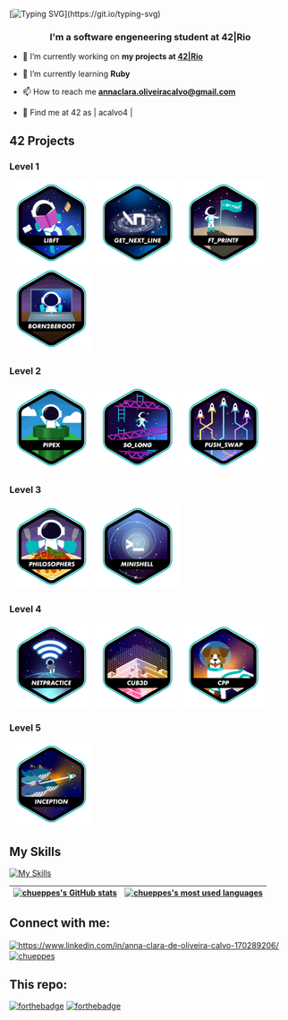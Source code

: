 [![Typing SVG](https://readme-typing-svg.herokuapp.com?color=%2323F715&vCenter=true&lines=Hello,+I'm+Anna;Thanks+for+visiting!;)](https://git.io/typing-svg)
<h3 align="center">I'm a software engeneering student at 42|Rio</h3>

- 🔭 I’m currently working on **my projects at [42|Rio](https://42.rio)**

- 🌱 I’m currently learning **Ruby**

- 📫 How to reach me **annaclara.oliveiracalvo@gmail.com**

- 🚀 Find me at 42 as | acalvo4 |

## 42 Projects
### Level 1
<a href="https://github.com/chueppes/Libft">![42 BADGE](https://github.com/chueppes/chueppes/blob/main/src/42_badges/libfte.png)</a>
<a href="https://github.com/chueppes/Get_next_line">![42 BADGE](https://github.com/chueppes/chueppes/blob/main/src/42_badges/get_next_linee.png)</a>
<a href="https://github.com/chueppes/Ft_Printf">![42 BADGE](https://github.com/chueppes/chueppes/blob/main/src/42_badges/ft_printfe.png)</a>
<a href="">![42 BADGE](https://github.com/chueppes/chueppes/blob/main/src/42_badges/born2beroote.png)</a>

### Level 2
<a href="https://github.com/chueppes/Pipex">![42 BADGE](https://github.com/chueppes/chueppes/blob/main/src/42_badges/pipexe.png)</a>
<a href="https://github.com/chueppes/So_long">![42 BADGE](https://github.com/chueppes/chueppes/blob/main/src/42_badges/so_longe.png)</a>
<a href="https://github.com/chueppes/Push_Swap">![42 BADGE](https://github.com/chueppes/chueppes/blob/main/src/42_badges/push_swape.png)</a>

### Level 3
<a href="https://github.com/chueppes/Philo">![42 BADGE](https://github.com/chueppes/chueppes/blob/main/src/42_badges/philosopherse.png)</a>
<a href="https://github.com/chueppes/Minishell">![42 BADGE](https://github.com/chueppes/chueppes/blob/main/src/42_badges/minishelle.png)</a>

### Level 4
<a href="https://github.com/chueppes/NetPractice">![42 BADGE](https://github.com/chueppes/chueppes/blob/main/src/42_badges/netpracticee.png )</a>
<a href="https://github.com/peguimasid/42-Cub3d">![42 BADGE](https://github.com/chueppes/chueppes/blob/main/src/42_badges/cub3de.png )</a>
<a href="https://github.com/chueppes/CPP">![42 BADGE](https://github.com/chueppes/chueppes/blob/main/src/42_badges/cppe.png )</a>

### Level 5
<a href="https://github.com/chueppes/Inception-42">![42 BADGE](https://github.com/chueppes/chueppes/blob/main/src/42_badges/inceptione.png )</a>
## My Skills
[![My Skills](https://skillicons.dev/icons?i=c,cpp,sql,ruby,rails,react,django,python,tailwind,js,css,html,figma,git,docker&perline=3)](https://skillicons.dev)


| [![chueppes's GitHub stats](https://github-readme-stats.vercel.app/api?username=chueppes&count_private=true&show_icons=true&hide=issues&hide_border=true&theme=tokyonight&locale=en)](https://github.com/chueppes?tab=repositories) | [![chueppes's most used languages](https://github-readme-stats.vercel.app/api/top-langs/?username=chueppes&layout=compact&hide_border=true&theme=tokyonight&locale=en)](https://github.com/chueppes?tab=repositories) |
|:-:|:-:|

## Connect with me:
<p align="left">
<a href="https://www.linkedin.com/in/anna-clara-de-oliveira-calvo-170289206/" target="blank"><img align="center" src="https://raw.githubusercontent.com/rahuldkjain/github-profile-readme-generator/master/src/images/icons/Social/linked-in-alt.svg" alt="https://www.linkedin.com/in/anna-clara-de-oliveira-calvo-170289206/" height="30" width="40" /></a>
<a href="https://instagram.com/chueppes" target="blank"><img align="center" src="https://raw.githubusercontent.com/rahuldkjain/github-profile-readme-generator/master/src/images/icons/Social/instagram.svg" alt="chueppes" height="30" width="40" /></a>
</p>

## This repo:

[![forthebadge](https://forthebadge.com/images/badges/made-with-c.svg)](https://forthebadge.com)
[![forthebadge](https://forthebadge.com/images/badges/built-with-love.svg)](https://forthebadge.com)
